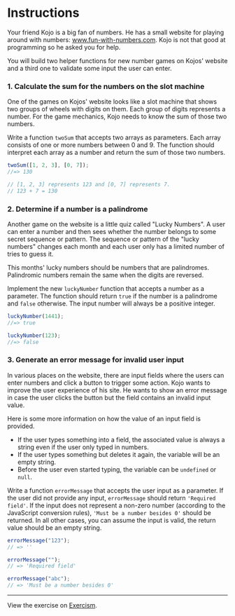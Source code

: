 # Instructions

Your friend Kojo is a big fan of numbers. He has a small website for playing around with numbers: www.fun-with-numbers.com. Kojo is not that good at programming so he asked you for help.

You will build two helper functions for new number games on Kojos' website and a third one to validate some input the user can enter.

### 1. Calculate the sum for the numbers on the slot machine

One of the games on Kojos' website looks like a slot machine that shows two groups of wheels with digits on them. Each group of digits represents a number. For the game mechanics, Kojo needs to know the sum of those two numbers.

Write a function `twoSum` that accepts two arrays as parameters. Each array consists of one or more numbers between 0 and 9. The function should interpret each array as a number and return the sum of those two numbers.

```js
twoSum([1, 2, 3], [0, 7]);
//=> 130

// [1, 2, 3] represents 123 and [0, 7] represents 7.
// 123 + 7 = 130
```

### 2. Determine if a number is a palindrome

Another game on the website is a little quiz called "Lucky Numbers". A user can enter a number and then sees whether the number belongs to some secret sequence or pattern. The sequence or pattern of the "lucky numbers" changes each month and each user only has a limited number of tries to guess it.

This months' lucky numbers should be numbers that are palindromes. Palindromic numbers remain the same when the digits are reversed.

Implement the new `luckyNumber` function that accepts a number as a parameter. The function should return `true` if the number is a palindrome and `false` otherwise. The input number will always be a positive integer.

```js
luckyNumber(1441);
//=> true

luckyNumber(123);
//=> false
```

### 3. Generate an error message for invalid user input

In various places on the website, there are input fields where the users can enter numbers and click a button to trigger some action. Kojo wants to improve the user experience of his site. He wants to show an error message in case the user clicks the button but the field contains an invalid input value.

Here is some more information on how the value of an input field is provided.

- If the user types something into a field, the associated value is always a string even if the user only typed in numbers.
- If the user types something but deletes it again, the variable will be an empty string.
- Before the user even started typing, the variable can be `undefined` or `null`.

Write a function `errorMessage` that accepts the user input as a parameter. If the user did not provide any input, `errorMessage` should return `'Required field'`. If the input does not represent a non-zero number (according to the JavaScript conversion rules), `'Must be a number besides 0'` should be returned. In all other cases, you can assume the input is valid, the return value should be an empty string.

```js
errorMessage("123");
// => ''

errorMessage("");
// => 'Required field'

errorMessage("abc");
// => 'Must be a number besides 0'
```

---

View the exercise on [Exercism](https://exercism.org/tracks/javascript/exercises/lucky-numbers).
